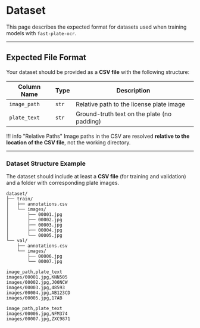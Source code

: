 # Dataset

This page describes the expected format for datasets used when training models with `fast-plate-ocr`.

---

## Expected File Format

Your dataset should be provided as a **CSV file** with the following structure:

| Column Name   | Type   | Description                                       |
|---------------|--------|---------------------------------------------------|
| `image_path`  | `str`  | Relative path to the license plate image          |
| `plate_text`  | `str`  | Ground-truth text on the plate (no padding)       |


!!! info "Relative Paths"
    Image paths in the CSV are resolved **relative to the location of the CSV file**, not the working directory.

---

### Dataset Structure Example

The dataset should include at least a **CSV file** (for training and validation) and a folder with corresponding
plate images.

```text
dataset/
├── train/
│   ├── annotations.csv
│   └── images/
│       ├── 00001.jpg
│       ├── 00002.jpg
│       ├── 00003.jpg
│       ├── 00004.jpg
│       └── 00005.jpg
└── val/
    ├── annotations.csv
    └── images/
        ├── 00006.jpg
        └── 00007.jpg
```

```csv title="train/annotations.csv"
image_path,plate_text
images/00001.jpg,KNN505
images/00002.jpg,J00NCW
images/00003.jpg,48593
images/00004.jpg,AB123CD
images/00005.jpg,17AB
```

```csv title="val/annotations.csv"
image_path,plate_text
images/00006.jpg,NFM374
images/00007.jpg,ZXC9871
```
